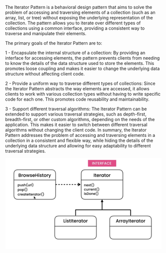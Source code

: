 The Iterator Pattern is a behavioral design pattern that aims to solve the problem of accessing and traversing elements of a collection (such as an array, list, or tree) without exposing the underlying representation of the collection. The pattern allows you to iterate over different types of collections using a common interface, providing a consistent way to traverse and manipulate their elements.

The primary goals of the Iterator Pattern are to:

1 - Encapsulate the internal structure of a collection: By providing an interface for accessing elements, the pattern prevents clients from needing to know the details of the data structure used to store the elements. This promotes loose coupling and makes it easier to change the underlying data structure without affecting client code.

2 - Provide a uniform way to traverse different types of collections: Since the Iterator Pattern abstracts the way elements are accessed, it allows clients to work with various collection types without having to write specific code for each one. This promotes code reusability and maintainability.

3 - Support different traversal algorithms: The Iterator Pattern can be extended to support various traversal strategies, such as depth-first, breadth-first, or other custom algorithms, depending on the needs of the application. This makes it easier to switch between different traversal algorithms without changing the client code.
In summary, the Iterator Pattern addresses the problem of accessing and traversing elements in a collection in a consistent and flexible way, while hiding the details of the underlying data structure and allowing for easy adaptability to different traversal strategies.

![iterator uml](/src/behavioral/iterator/uml.png?raw=true "iterator uml")